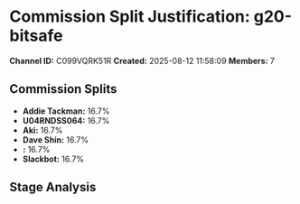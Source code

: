 # Commission Split Justification: g20-bitsafe

**Channel ID:** C099VQRK51R
**Created:** 2025-08-12 11:58:09
**Members:** 7

## Commission Splits

- **Addie Tackman:** 16.7%
- **U04RNDSS064:** 16.7%
- **Aki:** 16.7%
- **Dave Shin:** 16.7%
- **:** 16.7%
- **Slackbot:** 16.7%

## Stage Analysis

